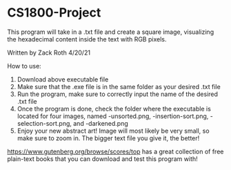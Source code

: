# CS1800-Project
This program will take in a .txt file and create a square image, visualizing the hexadecimal content inside the text with RGB pixels.

Written by Zack Roth 4/20/21

How to use:
1. Download above executable file
2. Make sure that the .exe file is in the same folder as your desired .txt file
3. Run the program, make sure to correctly input the name of the desired .txt file
4. Once the program is done, check the folder where the executable is located for four images, named <filename>-unsorted.png, <filename>-insertion-sort.png, <filename>-selection-sort.png, and <filename>-darkened.png
5. Enjoy your new abstract art! Image will most likely be very small, so make sure to zoom in. The bigger text file you give it, the better!

https://www.gutenberg.org/browse/scores/top has a great collection of free plain-text books that you can download and test this program with!
